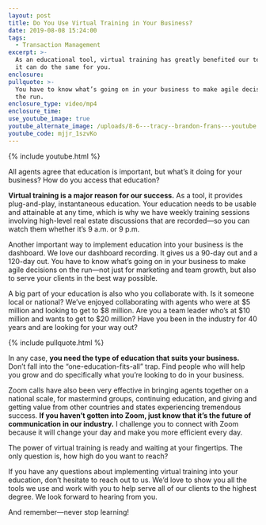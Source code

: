 ```yaml
---
layout: post
title: Do You Use Virtual Training in Your Business?
date: 2019-08-08 15:24:00
tags:
  - Transaction Management
excerpt: >-
  As an educational tool, virtual training has greatly benefited our team, and
  it can do the same for you.
enclosure:
pullquote: >-
  You have to know what’s going on in your business to make agile decisions on
  the run.
enclosure_type: video/mp4
enclosure_time:
use_youtube_image: true
youtube_alternate_image: /uploads/8-6---tracy--brandon-frans---youtube.jpg
youtube_code: mjjr_1szvKo
---
```


{% include youtube.html %}

All agents agree that education is important, but what’s it doing for your business? How do you access that education?

**Virtual training is a major reason for our success.** As a tool, it provides plug-and-play, instantaneous education. Your education needs to be usable and attainable at any time, which is why we have weekly training sessions involving high-level real estate discussions that are recorded—so you can watch them whether it’s 9 a.m. or 9 p.m.&nbsp;

Another important way to implement education into your business is the dashboard. We love our dashboard recording. It gives us a 90-day out and a 120-day out. You have to know what’s going on in your business to make agile decisions on the run—not just for marketing and team growth, but also to serve your clients in the best way possible.&nbsp;

A big part of your education is also who you collaborate with. Is it someone local or national? We’ve enjoyed collaborating with agents who were at $5 million and looking to get to $8 million. Are you a team leader who’s at $10 million and wants to get to $20 million? Have you been in the industry for 40 years and are looking for your way out?

{% include pullquote.html %}

In any case, **you need the type of education that suits your business.** Don’t fall into the “one-education-fits-all” trap. Find people who will help you grow and do specifically what you’re looking to do in your business.&nbsp;

Zoom calls have also been very effective in bringing agents together on a national scale, for mastermind groups, continuing education, and giving and getting value from other countries and states experiencing tremendous success. **If you haven’t gotten into Zoom, just know that it’s the future of communication in our industry.** I challenge you to connect with Zoom because it will change your day and make you more efficient every day.&nbsp;

The power of virtual training is ready and waiting at your fingertips. The only question is, how high do you want to reach?&nbsp;

If you have any questions about implementing virtual training into your education, don’t hesitate to reach out to us. We’d love to show you all the tools we use and work with you to help serve all of our clients to the highest degree. We look forward to hearing from you.&nbsp;

And remember—never stop learning\!